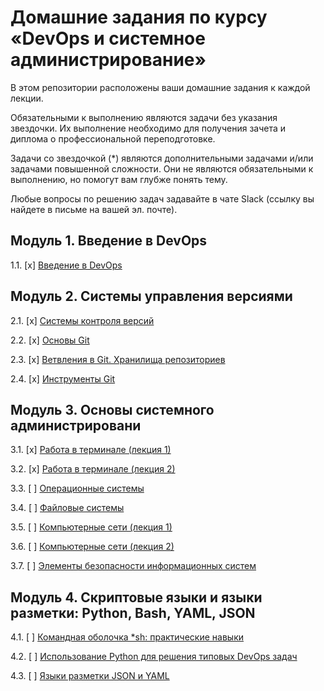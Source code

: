 # Домашние задания по курсу «DevOps и системное администрирование»

В этом репозитории расположены ваши домашние задания к каждой лекции. 

Обязательными к выполнению являются задачи без указания звездочки. Их выполнение необходимо для получения зачета и диплома о профессиональной переподготовке.

Задачи со звездочкой (*) являются дополнительными задачами и/или задачами повышенной сложности. Они не являются обязательными к выполнению, но помогут вам глубже понять тему.

Любые вопросы по решению задач задавайте в чате Slack (ссылку вы найдете в письме на вашей эл. почте).

## Модуль 1. Введение в DevOps

1.1. [x] [Введение в DevOps](01-intro-01)

## Модуль 2. Системы управления версиями

2.1. [x] [Системы контроля версий](02-git-01-vcs)

2.2. [x] [Основы Git](02-git-02-base)

2.3. [x] [Ветвления в Git. Хранилища репозиториев](02-git-03-branching)

2.4. [x] [Инструменты Git](02-git-04-tools)

## Модуль 3. Основы системного администрировани

3.1. [x] [Работа в терминале (лекция 1)](03-sysadmin-01-terminal)

3.2. [x] [Работа в терминале (лекция 2)](03-sysadmin-02-terminal)

3.3. [ ] [Операционные системы]() 

3.4. [ ] [Файловые системы](https://github.com/netology-code/sysadm-homeworks/blob/master/03-sysadmin-04-fs.md) 

3.5. [ ] [Компьютерные сети (лекция 1)]()

3.6. [ ] [Компьютерные сети (лекция 2)]()

3.7. [ ] [Элементы безопасности информационных систем]()

## Модуль 4. Скриптовые языки и языки разметки: Python, Bash, YAML, JSON

4.1. [ ] [Командная оболочка *sh: практические навыки]()

4.2. [ ] [Использование Python для решения типовых DevOps задач]()

4.3. [ ] [Языки разметки JSON и YAML]()
